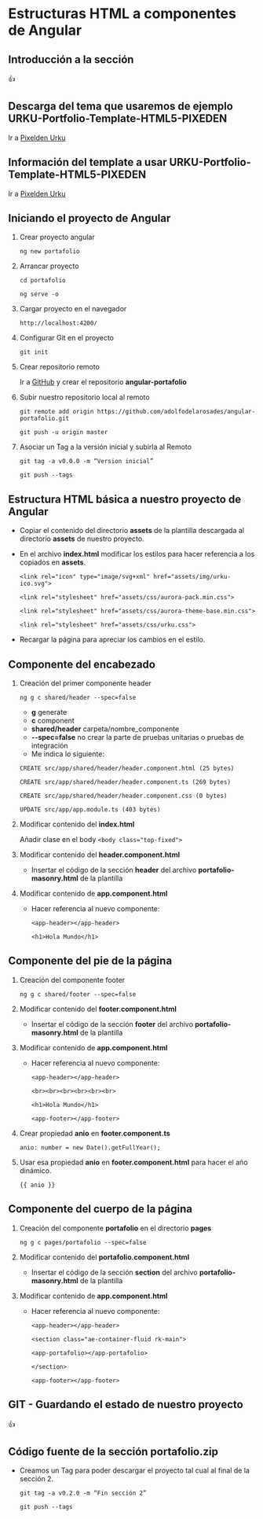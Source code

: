 # Estructuras HTML a componentes de Angular

## Introducción a la sección

:+1:

## Descarga del tema que usaremos de ejemplo URKU-Portfolio-Template-HTML5-PIXEDEN

Ir a [Pixelden Urku](https://www.pixeden.com/html5-website-templates/urku-html5-portfolio-website)

## Información del template a usar URKU-Portfolio-Template-HTML5-PIXEDEN

Ir a [Pixelden Urku](https://www.pixeden.com/html5-website-templates/urku-html5-portfolio-website)

## Iniciando el proyecto de Angular

1. Crear proyecto angular

    `ng new portafolio`

2. Arrancar proyecto

    `cd portafolio`

    `ng serve -o`

3. Cargar proyecto en el navegador

    `http://localhost:4200/`

4. Configurar Git en el proyecto

    `git init`

5. Crear repositorio remoto

    Ir a [GitHub](https://github.com) y crear el repositorio **angular-portafolio**

6. Subir nuestro repositorio local al remoto

    `git remote add origin https://github.com/adolfodelarosades/angular-portafolio.git`

    `git push -u origin master`

7. Asociar un Tag a la versión inicial y subirla al Remoto

    `git tag -a v0.0.0 -m “Version inicial”`

    `git push --tags`


## Estructura HTML básica a nuestro proyecto de Angular

* Copiar el contenido del directorio **assets** de la plantilla descargada al directorio **assets** de nuestro proyecto.

* En el archivo **index.html** modificar los estilos para hacer referencia a los copiados en **assets**.

    `<link rel="icon" type="image/svg+xml" href="assets/img/urku-ico.svg">`

    `<link rel="stylesheet" href="assets/css/aurora-pack.min.css">`

    `<link rel="stylesheet" href="assets/css/aurora-theme-base.min.css">`

    `<link rel="stylesheet" href="assets/css/urku.css">`

* Recargar la página para apreciar los cambios en el estilo.

## Componente del encabezado

1. Creación del primer componente header

    `ng g c shared/header --spec=false`

    * **g** generate
    * **c** component
    * **shared/header** carpeta/nombre_componente
    * **--spec=false** no crear la parte de pruebas unitarias o pruebas de integración
    * Me indica lo siguiente:

    `CREATE src/app/shared/header/header.component.html (25 bytes)`

    `CREATE src/app/shared/header/header.component.ts (269 bytes)`

    `CREATE src/app/shared/header/header.component.css (0 bytes)`

    `UPDATE src/app/app.module.ts (403 bytes)`

2. Modificar contenido del **index.html**

    Añadir clase en el body `<body class="top-fixed">`

3. Modificar contenido del **header.component.html**

    * Insertar el código de la sección **header** del archivo **portafolio-masonry.html** de la plantilla

4. Modificar contenido de **app.component.html**

    * Hacer referencia al nuevo componente:

        `<app-header></app-header>`

        `<h1>Hola Mundo</h1>`

## Componente del pie de la página

1. Creación del componente footer

    `ng g c shared/footer --spec=false`

2. Modificar contenido del **footer.component.html**

    * Insertar el código de la sección **footer** del archivo **portafolio-masonry.html** de la plantilla

3. Modificar contenido de **app.component.html**

    * Hacer referencia al nuevo componente:

        `<app-header></app-header>`

        `<br><br><br><br><br><br>`

        `<h1>Hola Mundo</h1>`

        `<app-footer></app-footer>`

4. Crear propiedad **anio** en **footer.component.ts**

    `anio: number = new Date().getFullYear();`

5. Usar esa propiedad **anio** en **footer.component.html** para hacer el año dinámico.

    `{{ anio }}`

## Componente del cuerpo de la página

1. Creación del componente **portafolio** en el directorio **pages**

    `ng g c pages/portafolio --spec=false`

2. Modificar contenido del **portafolio.component.html**

    * Insertar el código de la sección **section** del archivo **portafolio-masonry.html** de la plantilla

3. Modificar contenido de **app.component.html**

    * Hacer referencia al nuevo componente:

        `<app-header></app-header>`

        `<section class="ae-container-fluid rk-main">`

        `<app-portafolio></app-portafolio>`

        `</section>`

        `<app-footer></app-footer>`


## GIT - Guardando el estado de nuestro proyecto

:+1:

## Código fuente de la sección portafolio.zip

* Creamos un Tag para poder descargar el proyecto tal cual al final de la sección 2.

    `git tag -a v0.2.0 -m “Fin sección 2”`

    `git push --tags`

